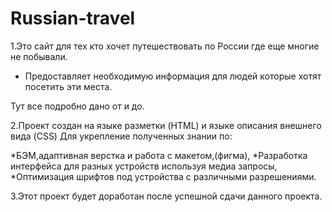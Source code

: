 # Russian-travel

1.Это сайт для тех кто хочет путешествовать по России где еще многие не побывали.
* Предоставляет необходимую информация для людей которые хотят посетить эти места.

Тут все подробно дано от и до.

2.Проект создан на языке разметки (HTML) и языке описания внешнего вида (CSS)
Для укрепление полученных знании по:

*БЭМ,адаптивная верстка и работа с макетом,(фигма),
*Разработка интерфейса для разных устройств используя медиа запросы,
*Оптимизация шрифтов под устройства с различными разрешениями.

3.Этот проект будет доработан после успешной сдачи данного проекта.
